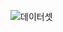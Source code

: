 ![데이터셋](https://user-images.githubusercontent.com/60456487/89386917-ba30ee80-d73c-11ea-88f7-7fb438c34ca8.png)
